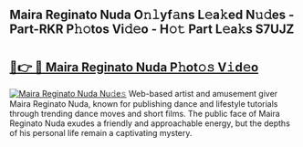 ## Maira Reginato Nuda O𝚗𝚕yf𝚊ns L𝚎a𝚔ed N𝚞𝚍es - Part-RKR P𝚑𝚘tos Vi𝚍𝚎o - H𝚘𝚝 Part L𝚎a𝚔s S7UJZ

# <h2><a href="http://kf388ib.oniu.top/?m=Maira+Reginato+Nuda">🔗👉 🔴 Maira Reginato Nuda P𝚑ot𝚘𝚜 V𝚒d𝚎o</a></h2>

[![Maira Reginato Nuda Nu𝚍e𝚜](https://i.imgur.com/0qMVB7G.gif)](http://kf388ib.oniu.top/?m=Maira+Reginato+Nuda)
Web-based artist and amusement giver Maira Reginato Nuda, known for publishing dance and lifestyle tutorials through trending dance moves and short films. The public face of Maira Reginato Nuda exudes a friendly and approachable energy, but the depths of his personal life remain a captivating mystery.  
